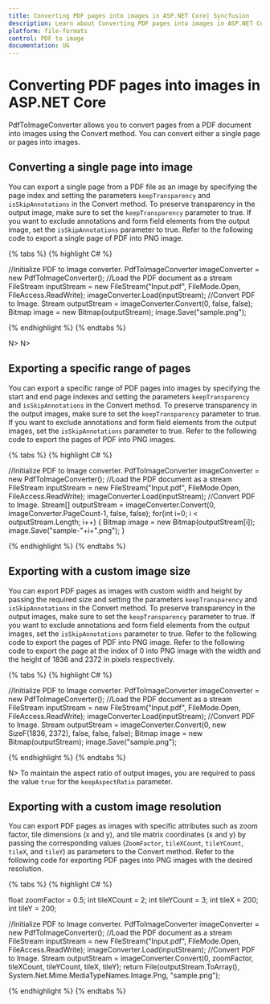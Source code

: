```yaml
---
title: Converting PDF pages into images in ASP.NET Core| Syncfusion
description: Learn about Converting PDF pages into images in ASP.NET Core using Syncfusion PdfToImageConverter.
platform: file-formats
control: PDF to image
documentation: UG
---
```


# Converting PDF pages into images in ASP.NET Core

PdfToImageConverter allows you to convert pages from a PDF document into images using the Convert method. You can convert either a single page or pages into images.

## Converting a single page into image

You can export a single page from a PDF file as an image by specifying the page index and setting the parameters `keepTransparency` and `isSkipAnnotations` in the Convert method. To preserve transparency in the output image, make sure to set the `keepTransparency` parameter to true. If you want to exclude annotations and form field elements from the output image, set the `isSkipAnnotations` parameter to true. Refer to the following code to export a single page of PDF into PNG image.

{% tabs %}
{% highlight C# %}

//Initialize PDF to Image converter.
PdfToImageConverter imageConverter = new PdfToImageConverter();
//Load the PDF document as a stream
FileStream inputStream = new FileStream("Input.pdf", FileMode.Open, FileAccess.ReadWrite);
imageConverter.Load(inputStream);
//Convert PDF to Image.
Stream outputStream = imageConverter.Convert(0, false, false);
Bitmap image = new Bitmap(outputStream);
image.Save("sample.png");

{% endhighlight %}
{% endtabs %}

N> 
N> 

## Exporting a specific range of pages

You can export a specific range of PDF pages into images by specifying the start and end page indexes and setting the parameters `keepTransparency` and `isSkipAnnotations` in the Convert method. To preserve transparency in the output images, make sure to set the `keepTransparency` parameter to true. If you want to exclude annotations and form field elements from the output images, set the `isSkipAnnotations` parameter to true. Refer to the following code to export the pages of PDF into PNG images.

{% tabs %}
{% highlight C# %}

//Initialize PDF to Image converter.
PdfToImageConverter imageConverter = new PdfToImageConverter();
//Load the PDF document as a stream
FileStream inputStream = new FileStream("Input.pdf", FileMode.Open, FileAccess.ReadWrite);
imageConverter.Load(inputStream);
//Convert PDF to Image.
Stream[] outputStream = imageConverter.Convert(0, imageConverter.PageCount-1, false, false);
for(int i=0; i < outputStream.Length; i++)
{
    Bitmap image = new Bitmap(outputStream[i]);
    image.Save("sample-"+i+".png");
}

{% endhighlight %}
{% endtabs %}

## Exporting with a custom image size

You can export PDF pages as images with custom width and height by passing the required size and setting the parameters `keepTransparency` and `isSkipAnnotations` in the Convert method. To preserve transparency in the output images, make sure to set the `keepTransparency` parameter to true. If you want to exclude annotations and form field elements from the output images, set the `isSkipAnnotations` parameter to true. Refer to the following code to export the pages of PDF into PNG image. Refer to the following code to export the page at the index of 0 into PNG image with the width and the height of 1836 and 2372 in pixels respectively.

{% tabs %}
{% highlight C# %}

//Initialize PDF to Image converter.
PdfToImageConverter imageConverter = new PdfToImageConverter();
//Load the PDF document as a stream
FileStream inputStream = new FileStream("Input.pdf", FileMode.Open, FileAccess.ReadWrite);
imageConverter.Load(inputStream);
//Convert PDF to Image.
Stream outputStream = imageConverter.Convert(0, new SizeF(1836, 2372), false, false, false);
Bitmap image = new Bitmap(outputStream);
image.Save("sample.png");

{% endhighlight %}
{% endtabs %}

N> To maintain the aspect ratio of output images, you are required to pass the value `true` for the `keepAspectRatio` parameter.

## Exporting with a custom image resolution

You can export PDF pages as images with specific attributes such as zoom factor, tile dimensions (x and y), and tile matrix coordinates (x and y) by passing the corresponding values (`ZoomFactor`, `tileXCount`, `tileYCount`, `tileX`, and `tileY`) as parameters to the Convert method. Refer to the following code for exporting PDF pages into PNG images with the desired resolution.

{% tabs %}
{% highlight C# %}

float zoomFactor = 0.5;
int tileXCount = 2;
int tileYCount = 3;
int tileX = 200;
int tileY = 200;

//Initialize PDF to Image converter.
PdfToImageConverter imageConverter = new PdfToImageConverter();
//Load the PDF document as a stream
FileStream inputStream = new FileStream("Input.pdf", FileMode.Open, FileAccess.ReadWrite);
imageConverter.Load(inputStream);
//Convert PDF to Image.
Stream outputStream = imageConverter.Convert(0, zoomFactor, tileXCount, tileYCount, tileX, tileY);
return File(outputStream.ToArray(), System.Net.Mime.MediaTypeNames.Image.Png, "sample.png");

{% endhighlight %}
{% endtabs %}